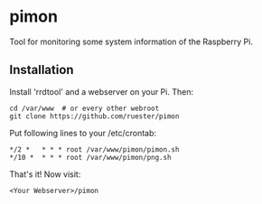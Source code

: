 pimon
=====

Tool for monitoring some system information of the Raspberry Pi.

## Installation

Install 'rrdtool' and a webserver on your Pi.
Then:

	cd /var/www  # or every other webroot
	git clone https://github.com/ruester/pimon

Put following lines to your /etc/crontab:

	*/2 *   * * * root /var/www/pimon/pimon.sh
	*/10 *  * * * root /var/www/pimon/png.sh

That's it! Now visit:

	<Your Webserver>/pimon
